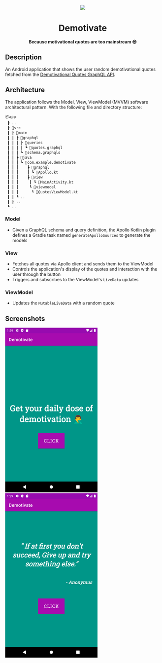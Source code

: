 <div align="center">
 <p>
    <img src=https://cdn.shopify.com/s/files/1/0535/6917/products/giveupREPLACEMENT.jpg?v=1506028831" width="400"/>
  </p>
  <h1>Demotivate</h1>

  <div align="center">
    <b>Because motivational quotes are too mainstream 😎</b>
  </div>
</div>

## Description

An Android application that shows the user random demotivational quotes fetched from
the [Demotivational Quotes GraphQL API](https://github.com/aravindasiva/demotivational-quotes-api).

## Architecture

The application follows the Model, View, ViewModel (MVVM) software architectural pattern.
With the following file and directory structure:

```
📦app
 ┣ ..
 ┣ 📂src
 ┃ ┣ 📂main
 ┃ ┃ ┣ 📂graphql
 ┃ ┃ ┃ ┣ 📂queries
 ┃ ┃ ┃ ┃ ┗ 📜quotes.graphql
 ┃ ┃ ┃ ┗ 📜schema.graphqls
 ┃ ┃ ┣ 📂java
 ┃ ┃ ┃ ┗ 📂com.example.demotivate
 ┃ ┃ ┃    ┣ 📂graphql
 ┃ ┃ ┃    ┃ ┗ 📜Apollo.kt
 ┃ ┃ ┃    ┣ 📂view
 ┃ ┃ ┃     ┃ ┗ 📜MainActivity.kt
 ┃ ┃ ┃     ┗ 📂viewmodel
 ┃ ┃ ┃      ┗ 📜QuotesViewModel.kt
 ┃ ┃ ┗ ..
 ┃ ┣ ..
 ┗ ..
```

### Model

- Given a GraphQL schema and query definition, the Apollo Kotlin plugin defines a Gradle task named `generateApolloSources` to
  generate the models

### View

- Fetches all quotes via Apollo client and sends them to the ViewModel
- Controls the application's display of the quotes and interaction with the user through the button
- Triggers and subscribes to the ViewModel's `LiveData` updates

### ViewModel

- Updates the `MutableLiveData` with a random quote

## Screenshots

<span>
  <img src="docs/screenshots/Screenshot_first.png" width="300"/>

  <img src="docs/screenshots/Screenshot_example.png" width="300"/>
</span>

